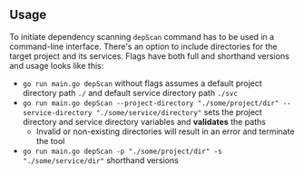 ## Usage
To initiate dependency scanning `depScan` command has to be used in a command-line interface.
There's an option to include directories for the target project and its services. Flags have both full and shorthand
versions and usage looks like this:
- `go run main.go depScan` without flags assumes a default project directory path `./` and default service directory path `./svc`
- `go run main.go depScan --project-directory "./some/project/dir" --service-directory "./some/service/directory"` sets the project directory and service directory variables and **validates** the paths
  - Invalid or non-existing directories will result in an error and terminate the tool
- `go run main.go depScan -p "./some/project/dir" -s "./some/service/dir"` shorthand versions


